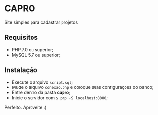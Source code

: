 # CAPRO
Site simples para cadastrar projetos

## Requisitos
- PHP.7.0 ou superior;
- MySQL 5.7 ou superior;

## Instalação
- Execute o arquivo ```script.sql```;
- Mude o arquivo ```conexao.php``` e coloque suas configurações do banco;
- Entre dentro da pasta **capro**;
- Inicie o servidor com ```$ php -S localhost:8000```;

Perfeito. Aproveite :)
